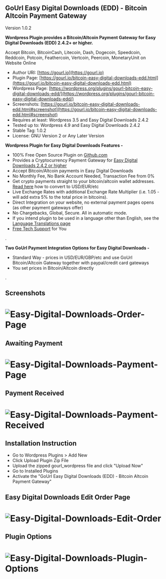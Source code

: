 
GoUrl Easy Digital Downloads (EDD) - Bitcoin Altcoin Payment Gateway
-----------------------------------------------------------

Version 1.0.2

**Wordpress Plugin provides a Bitcoin/Altcoin Payment Gateway for Easy Digital Downloads (EDD) 2.4.2+ or higher.**

Accept Bitcoin, BitcoinCash, Litecoin, Dash, Dogecoin, Speedcoin, Reddcoin, Potcoin, Feathercoin, Vertcoin, Peercoin, MonetaryUnit on Website Online

* Author URI: [https://gourl.io](https://gourl.io)
* Plugin Page: [https://gourl.io/bitcoin-easy-digital-downloads-edd.html](https://gourl.io/bitcoin-easy-digital-downloads-edd.html)
* Wordpress Page: [https://wordpress.org/plugins/gourl-bitcoin-easy-digital-downloads-edd/](https://wordpress.org/plugins/gourl-bitcoin-easy-digital-downloads-edd/)
* Screenshots: [https://gourl.io/bitcoin-easy-digital-downloads-edd.html#screenshot](https://gourl.io/bitcoin-easy-digital-downloads-edd.html#screenshot)
* Requires at least: Wordpress 3.5 and Easy Digital Downloads 2.4.2
* Tested up to: Wordpress 4.9 and Easy Digital Downloads 2.4.2 
* Stable Tag: 1.0.2
* License: GNU Version 2 or Any Later Version


**Wordpress Plugin for Easy Digital Downloads Features -**

* 100% Free Open Source Plugin on [Github.com](https://github.com/cryptoapi/Bitcoin-Easy-Digital-Downloads)
* Provides a Cryptocurrency Payment Gateway for [Easy Digital Downloads 2.4.2 or higher](https://wordpress.org/plugins/easy-digital-downloads/)
* Accept Bitcoin/Altcoin payments in Easy Digital Downloads
* No Monthly Fee, No Bank Account Needed, Transaction Fee from 0%
* Get crypto payments straight to your bitcoin/altcoin wallet addresses. [Read here](https://gourl.io/#usd) how to convert to USD/EUR/etc
* Live Exchange Rates with additional Exchange Rate Multiplier (i.e. 1.05 - will add extra 5% to the total price in bitcoins).
* Direct Integration on your website, no external payment pages opens (as other payment gateways offer)
* No Chargebacks, Global, Secure. All in automatic mode.
* If you intend plugin to be used in a language other than English, see the [Language Translations page](https://gourl.io/languages.html)
* [Free Tech Support](https://gourl.io/view/contact/Contact_Us.html) for You

.

**Two GoUrl Payment Integration Options for Easy Digital Downloads -**

* Standard Way - prices in USD/EUR/GBP/etc and use GoUrl Bitcoin/Altcoin Gateway together with paypal/credit card gateways
* You set prices in Bitcoin/Altcoin directly

.


Screenshots
----------------


# ![Easy-Digital-Downloads-Order-Page](https://gourl.io/images/edd/screenshot-2.png)


Awaiting Payment
----------------
# ![Easy-Digital-Downloads-Payment-Page](https://gourl.io/images/edd/screenshot-3.png)


Payment Received
----------------
# ![Easy-Digital-Downloads-Payment-Received](https://gourl.io/images/edd/screenshot-4.png)


Installation Instruction
----------------
* Go to Wordpress Plugins > Add New
* Click Upload Plugin Zip File
* Upload the zipped gourl_wordpress file and click "Upload Now"
* Go to Installed Plugins
* Activate the "GoUrl Easy Digital Downloads (EDD) - Bitcoin Altcoin Payment Gateway"

  
  
  
Easy Digital Downloads Edit Order Page
----------------
   
# ![Easy-Digital-Downloads-Edit-Order](https://gourl.io/images/edd/screenshot-5.png)



Plugin Options
----------------

  
# ![Easy-Digital-Downloads-Plugin-Options](https://gourl.io/images/edd/screenshot-1.png)
 
      